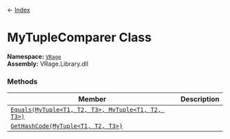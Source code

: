 ← [Index](ApiIndex)
# MyTupleComparer Class
**Namespace:** [`VRage`](VRage)  
**Assembly:** VRage.Library.dll  
### Methods
|Member|Description|
|---|---|
|[`Equals(MyTuple<T1, T2, T3>, MyTuple<T1, T2, T3>)`](VRage.Equals)||
|[`GetHashCode(MyTuple<T1, T2, T3>)`](VRage.GetHashCode)||
